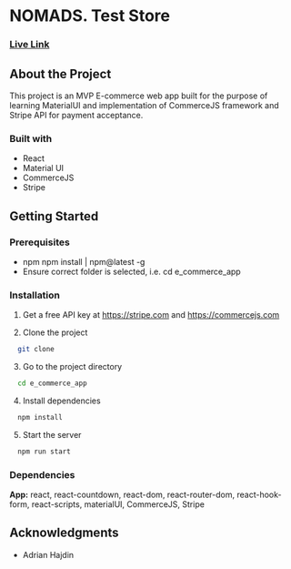 # NOMADS. Test Store


<!-- ### [Live Link](https://nomads-test-store.netlify.app/) -->
### [Live Link](https://nomads-test-store.netlify.app/)

## About the Project

This project is an MVP E-commerce web app built for the purpose of learning MaterialUI and implementation of CommerceJS framework and Stripe API for payment acceptance.


### Built with

- React
- Material UI
- CommerceJS
- Stripe


## Getting Started

### Prerequisites

- npm
  npm install | npm@latest -g
- Ensure correct folder is selected, i.e. cd e_commerce_app

### Installation

1. Get a free API key at https://stripe.com and https://commercejs.com

2. Clone the project

```bash
  git clone 
```

3. Go to the project directory

```bash
  cd e_commerce_app
```

4. Install dependencies

```bash
  npm install
```

5. Start the server

```bash
  npm run start
```

### Dependencies

**App:** react, react-countdown, react-dom, react-router-dom, react-hook-form, react-scripts, materialUI, CommerceJS, Stripe 

## Acknowledgments

- Adrian Hajdin



